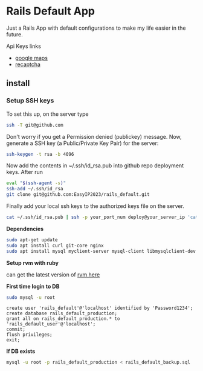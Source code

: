 # Rails Default App

Just a Rails App with default configurations to make my life easier in the future.

Api Keys links
* [google maps](https://developers.google.com/maps/documentation/javascript/get-api-key)
* [recaptcha](https://www.google.com/recaptcha/admin)


## install
### Setup SSH keys
To set this up, on the server type
```bash
ssh -T git@github.com
```
Don't worry if you get a Permission denied (publickey) message. Now, generate a SSH key (a Public/Private Key Pair) for the server:
```bash
ssh-keygen -t rsa -b 4096
```
Now add the contents in ~/.ssh/id_rsa.pub into github repo deployment keys. After run
```bash
eval "$(ssh-agent -s)"
ssh-add ~/.ssh/id_rsa
git clone git@github.com:EasyIP2023/rails_default.git
```
Finally add your local ssh keys to the authorized keys file on the server.
```bash
cat ~/.ssh/id_rsa.pub | ssh -p your_port_num deploy@your_server_ip 'cat >> ~/.ssh/authorized_keys'
```

**Dependencies**
```bash
sudo apt-get update
sudo apt install curl git-core nginx
sudo apt install mysql myclient-server mysql-client libmysqlclient-dev
```

**Setup rvm with ruby**

can get the latest version of [rvm here](https://rvm.io)

**First time login to DB**
```bash
sudo mysql -u root
```
```
create user 'rails_default'@'localhost' identified by 'Password1234';
create database rails_default_production;
grant all on rails_default_production.* to 'rails_default_user'@'localhost';
commit;
flush privileges;
exit;
```
**If DB exists**
```bash
mysql -u root -p rails_default_production < rails_default_backup.sql
```
